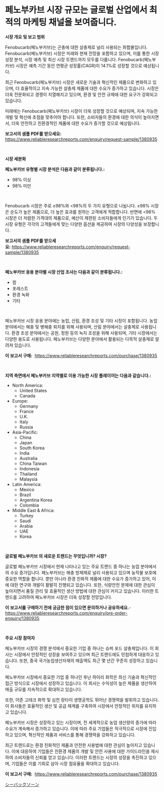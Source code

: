 <p><h1>페노부카브 시장 규모는 글로벌 산업에서 최적의 마케팅 채널을 보여줍니다.</h1></p><p><strong>시장 개요 및 보고 범위</strong></p>
<p><p>Fenobucarb(페노부카브)는 곤충에 대한 살충제로 널리 사용되는 화합물입니다. Fenobucarb(페노부카브) 시장은 미래와 현재 전망을 포함하고 있으며, 이를 통한 시장 성장 분석, 시장 예측 및 최신 시장 트렌드까지 모두를 다룹니다. Fenobucarb(페노부카브) 시장은 예측 기간 동안 연평균 성장률(CAGR)이 14.1%로 성장할 것으로 예상됩니다.</p><p>최근 Fenobucarb(페노부카브) 시장은 새로운 기술과 혁신적인 제품으로 변화하고 있으며, 더 효율적이고 지속 가능한 살충제 제품에 대한 수요가 증가하고 있습니다. 시장은 더욱 전문화되고 경쟁이 치열해지고 있으며, 환경 및 안전 규제에 대한 요구가 강화되고 있습니다.</p><p>미래에는 Fenobucarb(페노부카브) 시장이 더욱 성장할 것으로 예상되며, 지속 가능한 개발 및 혁신에 초점을 맞추어야 합니다. 또한, 소비자들의 환경에 대한 의식이 높아지면서, 더욱 안전하고 친환경적인 제품에 대한 수요가 증가할 것으로 예상됩니다.</p></p>
<p><strong>보고서의 샘플 PDF를 받으세요:</strong> <a href="https://www.reliableresearchreports.com/enquiry/request-sample/1380935">https://www.reliableresearchreports.com/enquiry/request-sample/1380935</a></p>
<p>&nbsp;</p>
<p><strong>시장 세분화</strong></p>
<p><strong>페노부카브 유형별 시장 분석은 다음과 같이 분류됩니다.:</strong></p>
<p><ul><li>98% 이상</li><li>98% 미만</li></ul></p>
<p>&nbsp;</p>
<p><p>Fenobucarb 시장은 주로 ≥98%와 <98%의 두 가지 유형으로 나뉩니다. ≥98% 시장은 순도가 높은 제품으로, 더 높은 효과를 원하는 고객에게 적합합니다. 반면에 <98% 시장은 더 저렴한 가격대의 제품으로, 예산이 제한된 소비자들에게 인기가 있습니다. 두 시장 유형은 각각의 고객들에게 맞는 다양한 옵션을 제공하여 시장의 다양성을 보장합니다.</p></p>
<p><strong>보고서의 샘플 PDF를 받으세요:</strong>&nbsp;<a href="https://www.reliableresearchreports.com/enquiry/request-sample/1380935">https://www.reliableresearchreports.com/enquiry/request-sample/1380935</a></p>
<p>&nbsp;</p>
<p><strong> 페노부카브 응용 분야별 시장 산업 조사는 다음과 같이 분류됩니다.:</strong></p>
<p><ul><li>팜</li><li>포레스트</li><li>환경 녹화</li><li>기타</li></ul></p>
<p>&nbsp;</p>
<p><p>페노부카브 시장 응용 분야에는 농업, 산림, 환경 조성 및 기타 시장이 포함됩니다. 농업 분야에서는 해충 및 병해충 퇴치를 위해 사용되며, 산림 분야에서는 살충제로 사용됩니다. 환경 조성 분야에서는 공원, 정원 등의 녹지 조성을 위해 사용되며, 기타 시장에서는 다양한 용도로 사용됩니다. 페노부카브는 다양한 분야에서 활용되는 다목적 살충제로 알려져 있습니다.</p></p>
<p><strong>이 보고서 구매:</strong>&nbsp; <a href="https://www.reliableresearchreports.com/purchase/1380935">https://www.reliableresearchreports.com/purchase/1380935</a></p>
<p>&nbsp;</p>
<p><strong>지역 측면에서 페노부카브 지역별로 이용 가능한 시장 플레이어는 다음과 같습니다.:</strong></p>
<p><ul>
    <li>
        North America:
        <ul>
            <li>United States</li>
            <li>Canada</li>
        </ul>
    </li>
    <li>
        Europe:
        <ul>
            <li>Germany</li>
            <li>France</li>
            <li>U.K.</li>
            <li>Italy</li>
            <li>Russia</li>
        </ul>
    </li>
    <li>
        Asia-Pacific:
        <ul>
            <li>China</li>
            <li>Japan</li>
            <li>South Korea</li>
            <li>India</li>
            <li>Australia</li>
            <li>China Taiwan</li>
            <li>Indonesia</li>
            <li>Thailand</li>
            <li>Malaysia</li>
        </ul>
    </li>
    <li>
        Latin America:
        <ul>
            <li>Mexico</li>
            <li>Brazil</li>
            <li>Argentina Korea</li>
            <li>Colombia</li>
        </ul>
    </li>
    <li>
        Middle East & Africa:
        <ul>
            <li>Turkey</li>
            <li>Saudi</li>
            <li>Arabia</li>
            <li>UAE</li>
            <li>Korea</li>
        </ul>
    </li>
    </ul></p>
<p>&nbsp;</p>
<p><strong>글로벌 페노부카브 의 새로운 트렌드는 무엇입니까? 시장?</strong></p>
<p><p>글로벌 페노부카브 시장에서 현재 나타나고 있는 주요 트랜드 중 하나는 농업 분야에서의 수요 증가입니다. 페노부카브는 해충 방제제로 널리 사용되고 있으며 농작물 보호에 중요한 역할을 합니다. 뿐만 아니라 환경 친화적 제품에 대한 수요가 증가하고 있어, 이에 대한 연구와 개발이 활발히 진행되고 있습니다. 또한, 식량안전 문제에 대한 관심이 높아지면서 품질 관리 및 효율적인 생산 방법에 대한 관심이 커지고 있습니다. 이러한 트렌드를 고려하여 페노부카브 시장은 더욱 성장할 전망입니다.</p></p>
<p><strong>이 보고서를 구매하기 전에 궁금한 점이 있으면 문의하거나 공유하세요.</strong>- <a href="https://www.reliableresearchreports.com/enquiry/pre-order-enquiry/1380935">https://www.reliableresearchreports.com/enquiry/pre-order-enquiry/1380935</a></p>
<p>&nbsp;</p>
<p><strong>주요 시장 참여자</strong></p>
<p><p>페노부카브 시장의 경쟁 분석에서 중요한 기업 중 하나는 슈퍼 포드 살충제입니다. 이 회사는 시장에서 안정적인 성장을 보여주고 있으며 최근 트렌드에도 민첩하게 대응하고 있습니다. 또한, 중국 국가농업생산자재의 매출액도 최근 몇 년간 꾸준히 성장하고 있습니다.</p><p>페노부카브 시장에서 중요한 기업 중 하나인 후난 하이리 화학은 최신 기술과 혁신적인 접근 방식으로 시장에서 성장하고 있습니다. 이 회사는 수익성이 높은 제품을 생산하여 매출 규모를 지속적으로 확대하고 있습니다.</p><p>또한, 어존 고테크 화학 및 심천 랑타이 생명공학도 뛰어난 경쟁력을 발휘하고 있습니다. 이 회사들은 효율적인 생산 및 공급 체계를 구축하여 시장에서 안정적인 위치를 유지하고 있습니다.</p><p>페노부카브 시장은 성장하고 있는 시장이며, 전 세계적으로 농업 생산량의 증가에 따라 수요가 계속해서 증가하고 있습니다. 이에 따라 주요 기업들은 적극적으로 시장에 진입하고 있으며, 혁신적인 제품과 서비스를 통해 경쟁력을 강화하고 있습니다.</p><p>최근 트렌드로는 환경 친화적인 제품과 안전한 사용법에 대한 관심이 높아지고 있습니다. 이에 대응하여 기업들은 친환경 제품의 개발 및 안전 사용에 대한 가이드라인을 제시하여 소비자들의 신뢰를 얻고 있습니다. 이러한 트렌드는 시장의 성장을 촉진하고 있으며, 기업들은 이를 기회로 삼아 시장 점유율을 확대하고 있습니다.</p></p>
<p><strong>이 보고서 구매:</strong>&nbsp;&nbsp;<a href="https://www.reliableresearchreports.com/purchase/1380935">https://www.reliableresearchreports.com/purchase/1380935</a></p>
<p><p><a href="https://github.com/zoetazuur/Market-Research-Report-List-1/blob/main/392386013030.md">シーバックソーン</a></p></p>
